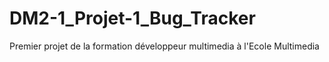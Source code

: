 # DM2-1_Projet-1_Bug_Tracker
 Premier projet de la formation développeur multimedia à l'Ecole Multimedia
